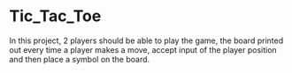 # Tic_Tac_Toe
In this project, 2 players should be able to play the game, the board printed out every time a player makes a move, accept input of the player position and then place a symbol on the board.
